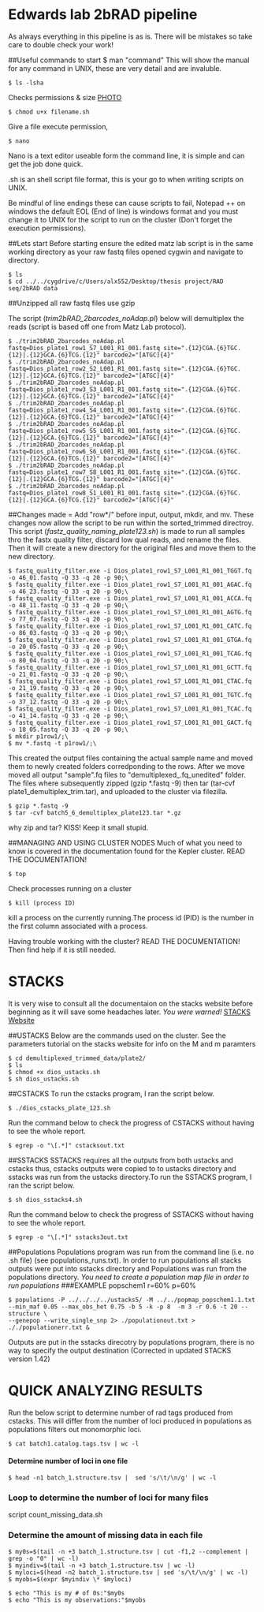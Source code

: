 # Edwards lab 2bRAD pipeline

As always everything in this pipeline is as is. There will be mistakes so take care to double check your
work!

##Useful commands to start
    $ man "command"
This will show the manual for any command in UNIX, these are very detail and are invaluble.

    $ ls -lsha    
Checks permissions & size
[PHOTO](http://linuxcommand.org/images/file_permissions.png)
   
    $ chmod u+x filename.sh
Give a file execute permission, 

    $ nano 
Nano is a text editor useable form the command line, it is simple and can get the job done quick. 

.sh is an shell script file format, this is your go to when writing scripts on UNIX.  

Be mindful of line endings these can cause scripts to fail, Notepad ++ on windows the default EOL (End of 
line) is windows format and you must change it to UNIX for the script to run on the cluster (Don't forget 
the execution permissions).
 
##Lets start
Before starting ensure the edited matz lab script is in the same working directory as your raw fastq files
opened cygwin and navigate to directory.

    $ ls
    $ cd ../../cygdrive/c/Users/alx552/Desktop/thesis project/RAD seq/2bRAD data
 
##Unzipped all raw fastq files
use gzip
 
The script (*trim2bRAD_2barcodes_noAdap.pl*) below will demultiplex the reads (script is based off one
from Matz Lab protocol).


    $ ./trim2bRAD_2barcodes_noAdap.pl fastq=Dios_plate1_row1_S7_L001_R1_001.fastq site=".{12}CGA.{6}TGC.{12}|.{12}GCA.{6}TCG.{12}" barcode2="[ATGC]{4}"
    $ ./trim2bRAD_2barcodes_noAdap.pl fastq=Dios_plate1_row2_S2_L001_R1_001.fastq site=".{12}CGA.{6}TGC.{12}|.{12}GCA.{6}TCG.{12}" barcode2="[ATGC]{4}"
    $ ./trim2bRAD_2barcodes_noAdap.pl fastq=Dios_plate1_row3_S3_L001_R1_001.fastq site=".{12}CGA.{6}TGC.{12}|.{12}GCA.{6}TCG.{12}" barcode2="[ATGC]{4}"
    $ ./trim2bRAD_2barcodes_noAdap.pl fastq=Dios_plate1_row4_S4_L001_R1_001.fastq site=".{12}CGA.{6}TGC.{12}|.{12}GCA.{6}TCG.{12}" barcode2="[ATGC]{4}"
    $ ./trim2bRAD_2barcodes_noAdap.pl fastq=Dios_plate1_row5_S5_L001_R1_001.fastq site=".{12}CGA.{6}TGC.{12}|.{12}GCA.{6}TCG.{12}" barcode2="[ATGC]{4}"
    $ ./trim2bRAD_2barcodes_noAdap.pl fastq=Dios_plate1_row6_S6_L001_R1_001.fastq site=".{12}CGA.{6}TGC.{12}|.{12}GCA.{6}TCG.{12}" barcode2="[ATGC]{4}"
    $ ./trim2bRAD_2barcodes_noAdap.pl fastq=Dios_plate1_row7_S8_L001_R1_001.fastq site=".{12}CGA.{6}TGC.{12}|.{12}GCA.{6}TCG.{12}" barcode2="[ATGC]{4}"
    $ ./trim2bRAD_2barcodes_noAdap.pl fastq=Dios_plate1_row8_S1_L001_R1_001.fastq site=".{12}CGA.{6}TGC.{12}|.{12}GCA.{6}TCG.{12}" barcode2="[ATGC]{4}"


 
##Changes made = Add "row*/" before input, output, mkdir, and mv. These changes now allow the script to be run within the sorted_trimmed directroy.
This script (*fastz_quality_naming_plate123.sh*) is made to run all samples thro the fastx quality filter,
discard low qual reads, and rename the files. Then it will create a new directory for the original files
and move them to the new directory.
 
 
    $ fastq_quality_filter.exe -i Dios_plate1_row1_S7_L001_R1_001_TGGT.fq -o 46_01.fastq -Q 33 -q 20 -p 90;\
    $ fastq_quality_filter.exe -i Dios_plate1_row1_S7_L001_R1_001_AGAC.fq -o 46_23.fastq -Q 33 -q 20 -p 90;\
    $ fastq_quality_filter.exe -i Dios_plate1_row1_S7_L001_R1_001_ACCA.fq -o 48_11.fastq -Q 33 -q 20 -p 90;\
    $ fastq_quality_filter.exe -i Dios_plate1_row1_S7_L001_R1_001_AGTG.fq -o 77_07.fastq -Q 33 -q 20 -p 90;\
    $ fastq_quality_filter.exe -i Dios_plate1_row1_S7_L001_R1_001_CATC.fq -o 86_03.fastq -Q 33 -q 20 -p 90;\
    $ fastq_quality_filter.exe -i Dios_plate1_row1_S7_L001_R1_001_GTGA.fq -o 20_05.fastq -Q 33 -q 20 -p 90;\
    $ fastq_quality_filter.exe -i Dios_plate1_row1_S7_L001_R1_001_TCAG.fq -o 80_04.fastq -Q 33 -q 20 -p 90;\
    $ fastq_quality_filter.exe -i Dios_plate1_row1_S7_L001_R1_001_GCTT.fq -o 21_01.fastq -Q 33 -q 20 -p 90;\
    $ fastq_quality_filter.exe -i Dios_plate1_row1_S7_L001_R1_001_CTAC.fq -o 21_19.fastq -Q 33 -q 20 -p 90;\
    $ fastq_quality_filter.exe -i Dios_plate1_row1_S7_L001_R1_001_TGTC.fq -o 37_12.fastq -Q 33 -q 20 -p 90;\
    $ fastq_quality_filter.exe -i Dios_plate1_row1_S7_L001_R1_001_TCAC.fq -o 41_14.fastq -Q 33 -q 20 -p 90;\
    $ fastq_quality_filter.exe -i Dios_plate1_row1_S7_L001_R1_001_GACT.fq -o 18_05.fastq -Q 33 -q 20 -p 90;\
    $ mkdir p1row1/;\                                                          
    $ mv *.fastq -t p1row1/;\   

This created the output files containing the actual sample name and moved them to newly created folders
corredponding to the rows. After we move moved all output "sample".fq files to "demultiplexed_.fq_unedited"
folder. The files where subsequently zipped (gzip *.fastq -9) then tar (tar-cvf plate1_demultiplex_trim.tar),
and uploaded to the cluster via filezilla.

    $ gzip *.fastq -9
    $ tar -cvf batch5_6_demultiplex_plate123.tar *.gz

why zip and tar? KISS! Keep it small stupid.


##MANAGING AND USING CLUSTER NODES 
Much of what you need to know is covered in the documentation found for the Kepler cluster.
READ THE DOCUMENTATION!

    $ top 
Check processes running on a cluster

    $ kill (process ID)
kill a process on the currently running.The process id (PID) is the number in the first column associated 
with a process.

Having trouble working with the cluster? READ THE DOCUMENTATION! Then find help if it is still needed.

# STACKS

It is very wise to consult all the documentaion on the stacks website before beginning as it will save 
some headaches later. *You were warned!*
[STACKS Website](http://catchenlab.life.illinois.edu/stacks/)

##USTACKS
Below are the commands used on the cluster. See the parameters tutorial on the stacks website for info on the M and m paramters

    $ cd demultiplexed_trimmed_data/plate2/
    $ ls
    $ chmod +x dios_ustacks.sh
    $ sh dios_ustacks.sh

##CSTACKS
To run the cstacks program, I ran the script below. 

    $ ./dios_cstacks_plate_123.sh

Run the command below to check the progress of CSTACKS without having to see the whole report.

    $ egrep -o "\[.*]" cstacksout.txt
 
##SSTACKS
SSTACKS requires all the outputs from both ustacks and cstacks thus, cstacks outputs were copied to to 
ustacks directory and sstacks was run from the ustacks directory.To run the SSTACKS program, I ran the
script below.
 
    $ sh dios_sstacks4.sh
 
Run the command below to check the progress of SSTACKS without having to see the whole report.
 
    $ egrep -o "\[.*]" sstacks3out.txt
 
##Populations
Populations program was run from the command line (i.e. no .sh file)  (see populations_runs.txt). In order
to run populations all stacks outputs were put into sstacks directory and Populations was run from the 
populations directory. 
*You need to create a population map file in order to run populations* 
###EXAMPLE
popschem1
r=60%
p=60%

    $ populations -P ../../../../ustacks5/ -M ../../popmap_popschem1.1.txt --min_maf 0.05 --max_obs_het 0.75 -b 5 -k -p 8  -m 3 -r 0.6 -t 20 --structure \
    --genepop --write_single_snp 2> ./populationout.txt > ././populationerr.txt &

Outputs are put in the sstacks direcotry by populations program,  there is no way to specify the output
destination (Corrected in updated STACKS version 1.42)
    
# QUICK ANALYZING RESULTS 
Run the below script to determine number of rad tags produced from cstacks. This will differ from the 
number of loci produced in populations as populations filters out monomorphic loci.
  
    $ cat batch1.catalog.tags.tsv | wc -l

#### Determine number of loci in one file

    $ head -n1 batch_1.structure.tsv |  sed 's/\t/\n/g' | wc -l
  
### Loop to determine the number of loci for many files 

script count_missing_data.sh

### Determine the amount of missing data in each file 

    $ my0s=$(tail -n +3 batch_1.structure.tsv | cut -f1,2 --complement | grep -o "0" | wc -l)
    $ myindiv=$(tail -n +3 batch_1.structure.tsv | wc -l)
    $ myloci=$(head -n2 batch_1.structure.tsv | sed 's/\t/\n/g' | wc -l)
    $ myobs=$(expr $myindiv \* $myloci)

    $ echo "This is my # of 0s:"$my0s
    $ echo "This is my observations:"$myobs

  
